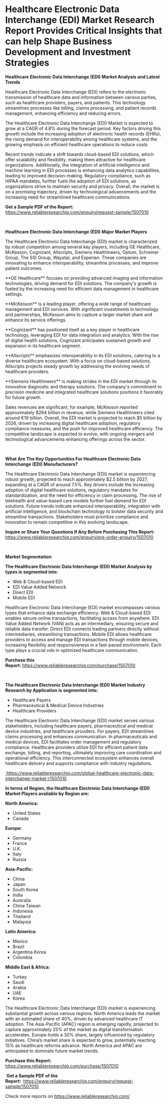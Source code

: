 <p><h1>Healthcare Electronic Data Interchange (EDI) Market Research Report Provides Critical Insights that can help Shape Business Development and Investment Strategies</h1></p><p><strong>Healthcare Electronic Data Interchange (EDI) Market Analysis and Latest Trends</strong></p>
<p><p>Healthcare Electronic Data Interchange (EDI) refers to the electronic transmission of healthcare data and information between various parties, such as healthcare providers, payers, and patients. This technology streamlines processes like billing, claims processing, and patient records management, enhancing efficiency and reducing errors.</p><p>The Healthcare Electronic Data Interchange (EDI) Market is expected to grow at a CAGR of 4.8% during the forecast period. Key factors driving this growth include the increasing adoption of electronic health records (EHRs), the rising demand for interoperability among healthcare systems, and the growing emphasis on efficient healthcare operations to reduce costs. </p><p>Recent trends indicate a shift towards cloud-based EDI solutions, which offer scalability and flexibility, making them attractive for healthcare organizations. Additionally, the integration of artificial intelligence and machine learning in EDI processes is enhancing data analytics capabilities, leading to improved decision-making. Regulatory compliance, such as HIPAA mandates, further fuels the adoption of EDI solutions, as organizations strive to maintain security and privacy. Overall, the market is on a promising trajectory, driven by technological advancements and the increasing need for streamlined healthcare communications.</p></p>
<p><strong>Get a Sample PDF of the Report:&nbsp;</strong> <a href="https://www.reliableresearchiq.com/enquiry/request-sample/1507010?utm_campaign=121&utm_medium=2&utm_source=Github&utm_content=ia&utm_term=11032025&utm_id=healthcare-electronic-data-interchange-edi">https://www.reliableresearchiq.com/enquiry/request-sample/1507010</a></p>
<p>&nbsp;</p>
<p><strong>Healthcare Electronic Data Interchange (EDI) Major Market Players</strong></p>
<p><p>The Healthcare Electronic Data Interchange (EDI) market is characterized by robust competition among several key players, including GE Healthcare, McKesson, Cognizant, Allscripts, Siemens Healthineers, Optum, Schreiner Group, The SSI Group, Waystar, and Experian. These companies are innovating to enhance interoperability, streamline processes, and improve patient outcomes.</p><p>**GE Healthcare** focuses on providing advanced imaging and information technologies, driving demand for EDI solutions. The company's growth is fueled by the increasing need for efficient data management in healthcare settings.</p><p>**McKesson** is a leading player, offering a wide range of healthcare management and EDI services. With significant investments in technology and partnerships, McKesson aims to capture a larger market share and enhance its service offerings.</p><p>**Cognizant** has positioned itself as a key player in healthcare technology, leveraging EDI for data integration and analytics. With the rise of digital health solutions, Cognizant anticipates sustained growth and expansion in its healthcare segment.</p><p>**Allscripts** emphasizes interoperability in its EDI solutions, catering to a diverse healthcare ecosystem. With a focus on cloud-based solutions, Allscripts projects steady growth by addressing the evolving needs of healthcare providers.</p><p>**Siemens Healthineers** is making strides in the EDI market through its innovative diagnostic and therapy solutions. The company's commitment to precision medicine and integrated healthcare solutions positions it favorably for future growth.</p><p>Sales revenues are significant; for example, McKesson reported approximately $264 billion in revenue, while Siemens Healthineers cited around €19 billion. Overall, the EDI market is projected to reach $5 billion by 2026, driven by increasing digital healthcare adoption, regulatory compliance measures, and the push for improved healthcare efficiency. The competitive landscape is expected to evolve, with ongoing mergers and technological advancements enhancing offerings across the sector.</p></p>
<p>&nbsp;</p>
<p><strong>What Are The Key Opportunities For Healthcare Electronic Data Interchange (EDI) Manufacturers?</strong></p>
<p><p>The Healthcare Electronic Data Interchange (EDI) market is experiencing robust growth, projected to reach approximately $2.5 billion by 2027, expanding at a CAGR of around 7.5%. Key drivers include the increasing adoption of digital healthcare solutions, regulatory mandates for standardization, and the need for efficiency in claim processing. The rise of telehealth and value-based care models further fuel demand for EDI solutions. Future trends indicate enhanced interoperability, integration with artificial intelligence, and blockchain technology to bolster data security and streamline transactions. Stakeholders must prioritize compliance and innovation to remain competitive in this evolving landscape.</p></p>
<p><strong>Inquire or Share Your Questions If Any Before Purchasing This Report:</strong> <a href="https://www.reliableresearchiq.com/enquiry/pre-order-enquiry/1507010?utm_campaign=121&utm_medium=2&utm_source=Github&utm_content=ia&utm_term=11032025&utm_id=healthcare-electronic-data-interchange-edi">https://www.reliableresearchiq.com/enquiry/pre-order-enquiry/1507010</a></p>
<p>&nbsp;</p>
<p><strong>Market Segmentation</strong></p>
<p><strong>The Healthcare Electronic Data Interchange (EDI) Market Analysis by types is segmented into:</strong></p>
<p><ul><li>Web & Cloud-based EDI</li><li>EDI Value Added Network</li><li>Direct EDI</li><li>Mobile EDI</li></ul></p>
<p><p>Healthcare Electronic Data Interchange (EDI) market encompasses various types that enhance data exchange efficiency. Web & Cloud-based EDI enables secure online transactions, facilitating access from anywhere. EDI Value Added Network (VAN) acts as an intermediary, ensuring secure and reliable data transfer. Direct EDI connects trading partners directly without intermediaries, streamlining transactions. Mobile EDI allows healthcare providers to access and manage EDI transactions through mobile devices, increasing flexibility and responsiveness in a fast-paced environment. Each type plays a crucial role in optimized healthcare communication.</p></p>
<p><strong>Purchase this Report:&nbsp;</strong><a href="https://www.reliableresearchiq.com/purchase/1507010?utm_campaign=121&utm_medium=2&utm_source=Github&utm_content=ia&utm_term=11032025&utm_id=healthcare-electronic-data-interchange-edi">https://www.reliableresearchiq.com/purchase/1507010</a></p>
<p>&nbsp;</p>
<p><strong>The Healthcare Electronic Data Interchange (EDI) Market Industry Research by Application is segmented into:</strong></p>
<p><ul><li>Healthcare Payers</li><li>Pharmaceutical & Medical Device Industries</li><li>Healthcare Providers</li></ul></p>
<p><p>The Healthcare Electronic Data Interchange (EDI) market serves various stakeholders, including healthcare payers, pharmaceutical and medical device industries, and healthcare providers. For payers, EDI streamlines claims processing and enhances communication. In pharmaceuticals and medical devices, EDI facilitates order management and regulatory compliance. Healthcare providers utilize EDI for efficient patient data exchange, billing, and reporting, ultimately improving care coordination and operational efficiency. This interconnected ecosystem enhances overall healthcare delivery and supports compliance with industry regulations.</p></p>
<p><a href="https://www.reliableresearchiq.com/global-healthcare-electronic-data-interchange-market-r1507010?utm_campaign=121&utm_medium=2&utm_source=Github&utm_content=ia&utm_term=11032025&utm_id=healthcare-electronic-data-interchange-edi">&nbsp;https://www.reliableresearchiq.com/global-healthcare-electronic-data-interchange-market-r1507010</a></p>
<p><strong>In terms of Region, the Healthcare Electronic Data Interchange (EDI) Market Players available by Region are:</strong></p>
<p>
    <p> <strong> North America: </strong>
        <ul>
            <li>United States</li>
            <li>Canada</li>
        </ul>
        </p> 
    <p> <strong> Europe: </strong>
        <ul>
            <li>Germany</li>
            <li>France</li>
            <li>U.K.</li>
            <li>Italy</li>
            <li>Russia</li>
        </ul>
        </p> 
    <p> <strong> Asia-Pacific: </strong>
        <ul>
            <li>China</li>
            <li>Japan</li>
            <li>South Korea</li>
            <li>India</li>
            <li>Australia</li>
            <li>China Taiwan</li>
            <li>Indonesia</li>
            <li>Thailand</li>
            <li>Malaysia</li>
        </ul>
        </p> 
    <p> <strong> Latin America: </strong>
        <ul>
            <li>Mexico</li>
            <li>Brazil</li>
            <li>Argentina Korea</li>
            <li>Colombia</li>
        </ul>
        </p> 
    <p> <strong> Middle East & Africa: </strong>
        <ul>
            <li>Turkey</li>
            <li>Saudi</li>
            <li>Arabia</li>
            <li>UAE</li>
            <li>Korea</li>
        </ul>
    </p>
    </p>
<p><p>The Healthcare Electronic Data Interchange (EDI) market is experiencing substantial growth across various regions. North America leads the market with an estimated share of 40%, driven by advanced healthcare IT adoption. The Asia-Pacific (APAC) region is emerging rapidly, projected to capture approximately 25% of the market as digital transformation accelerates. Europe holds a 30% share, largely influenced by regulatory initiatives. China’s market share is expected to grow, potentially reaching 15% as healthcare reforms advance. North America and APAC are anticipated to dominate future market trends.</p></p>
<p><strong>Purchase this Report: </strong><a href="https://www.reliableresearchiq.com/purchase/1507010?utm_campaign=121&utm_medium=2&utm_source=Github&utm_content=ia&utm_term=11032025&utm_id=healthcare-electronic-data-interchange-edi">https://www.reliableresearchiq.com/purchase/1507010</a></p>
<p>&nbsp;<strong>Get a Sample PDF of the Report:&nbsp;&nbsp;</strong><a href="https://www.reliableresearchiq.com/enquiry/request-sample/1507010?utm_campaign=121&utm_medium=2&utm_source=Github&utm_content=ia&utm_term=11032025&utm_id=healthcare-electronic-data-interchange-edi">https://www.reliableresearchiq.com/enquiry/request-sample/1507010</a></p>
<p><strong></strong></p>
<p>Check more reports on <a href="https://www.reliableresearchiq.com/?utm_campaign=121&utm_medium=2&utm_source=Github&utm_content=ia&utm_term=11032025&utm_id=healthcare-electronic-data-interchange-edi">https://www.reliableresearchiq.com/</a></p>